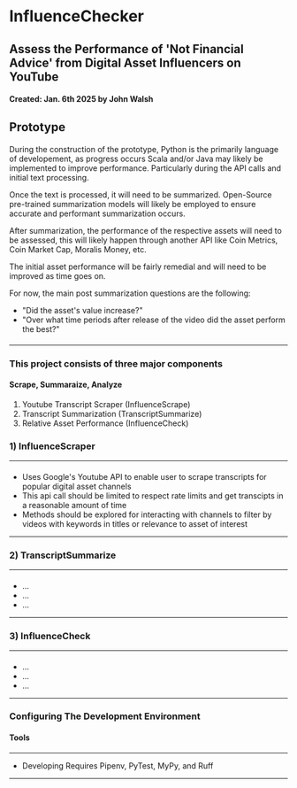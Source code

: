 # InfluenceChecker
## Assess the Performance of 'Not Financial Advice' from Digital Asset Influencers on YouTube
#### Created: Jan. 6th 2025 by John Walsh

###
 Prototype
 ---
####
During the construction of the prototype, Python is the primarily language of developement, as progress occurs Scala and/or Java may likely be implemented to improve performance. Particularly during the API calls and initial text processing. 

Once the text is processed, it will need to be summarized. Open-Source pre-trained summarization models will likely be employed to ensure accurate and performant summarization occurs. 

After summarization, the performance of the respective assets will need to be assessed, this will likely happen through another API like Coin Metrics, Coin Market Cap, Moralis Money, etc. 

The initial asset performance will be fairly remedial and will need to be improved as time goes on. 

For now, the main post summarization questions are the following: 
 - "Did the asset's value increase?" 
 - "Over what time periods after release of the video did the asset perform the best?" 
####
---
###

### This project consists of three major components
#### Scrape, Summaraize, Analyze
 1) Youtube Transcript Scraper (InfluenceScrape)
 2) Transcript Summarization (TranscriptSummarize)
 3) Relative Asset Performance (InfluenceCheck)

### 1) InfluenceScraper
---
####
 - Uses Google's Youtube API to enable user to scrape transcripts for popular digital asset channels
 - This api call should be limited to respect rate limits and get transcipts in a reasonable amount of time
 - Methods should be explored for interacting with channels to filter by videos with keywords in titles or relevance to asset of interest
---
### 2) TranscriptSummarize
---
####
 - ...
 - ...
 - ...
---
### 3) InfluenceCheck
---
####
 - ...
 - ...
 - ...
---


### Configuring The Development Environment
#### Tools
---
 - Developing Requires Pipenv, PyTest, MyPy, and Ruff
---

